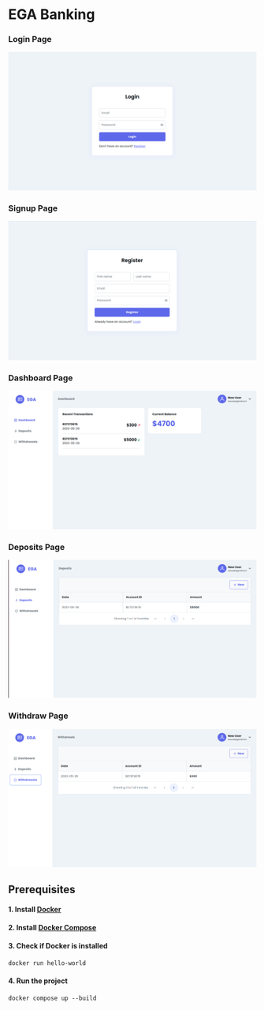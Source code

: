 # EGA Banking

### Login Page

![login page](/public/Login-page.png?raw=true)

### Signup Page

![signup page](/public/signup-page.png?raw=true)

### Dashboard Page

![dashboard page](/public/dashboard-page.png?raw=true)

### Deposits Page

![deposits page](/public/deposits-page.png?raw=true)

### Withdraw Page

![withdraw page](/public/withdrawals-page.png?raw=true)

## Prerequisites

#### 1. Install [Docker](https://www.docker.com/products/docker-desktop/)

#### 2. Install [Docker Compose](https://docs.docker.com/compose/install/linux/)

#### 3. Check if Docker is installed
    docker run hello-world

#### 4. Run the project
    docker compose up --build
